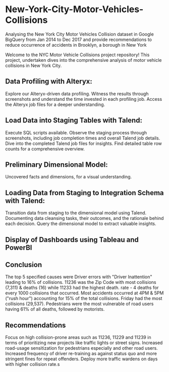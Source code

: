 # New-York-City-Motor-Vehicles-Collisions
Analysing the New York City Motor Vehicles Collision dataset in Google BigQuery from Jan 2014 to Dec 2017 and provide recommendations to reduce occurrence of accidents in Brooklyn, a borough in New York

Welcome to the NYC Motor Vehicle Collisions project repository! This project, undertaken dives into the comprehensive analysis of motor vehicle collisions in New York City.

## Data Profiling with Alteryx:
Explore our Alteryx-driven data profiling.
Witness the results through screenshots and understand the time invested in each profiling job.
Access the Alteryx job files for a deeper understanding.

## Load Data into Staging Tables with Talend:
Execute SQL scripts available.
Observe the staging process through screenshots, including job completion times and overall Talend job details.
Dive into the completed Talend job files for insights.
Find detailed table row counts for a comprehensive overview.

## Preliminary Dimensional Model:
Uncovered facts and dimensions, for a visual understanding.

## Loading Data from Staging to Integration Schema with Talend:
Transition data from staging to the dimensional model using Talend.
Documenting data cleansing tasks, their outcomes, and the rationale behind each decision.
Query the dimensional model to extract valuable insights.

## Display of Dashboards using Tableau and PowerBI

## Conclusion
The top 5 specified causes were Driver errors with "Driver Inattention" leading to 16% of collisions.
11236 was the Zip Code with most collisions (7,311) & deaths (16) while 11233 had the highest death.
rate - 4 deaths for every 1000 collisions that occurred.
Most accidents occurred at 4PM & 5PM ("rush hour") accounting for 15% of the total collisions.
Friday had the most collisions (29,537).
Pedestrians were the most vulnerable of road users having 61% of all deaths, followed by motorists.

## Recommendations
Focus on high collision-prone areas such as 11236, 11229 and 11239 in terms of prioritizing new projects like traffic lights or street signs.
Increased road-usage sensitization for pedestrians especially and other road users.
Increased frequency of driver re-training as against status quo and more stringent fines for repeat offenders.
Deploy more traffic wardens on days with higher collision rate.s

